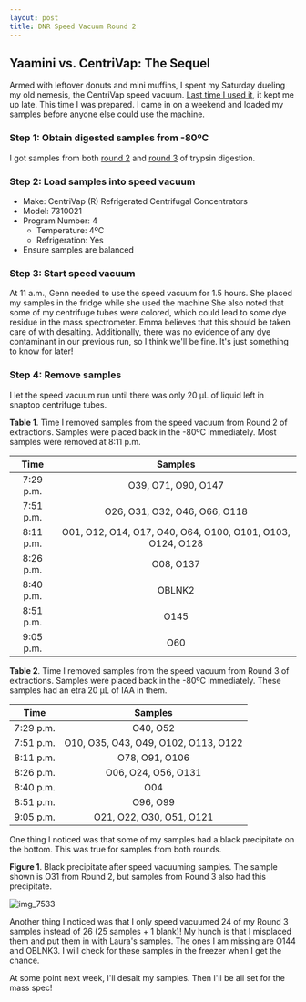 ```yaml
---
layout: post
title: DNR Speed Vacuum Round 2
---
```


## Yaamini vs. CentriVap: The Sequel

Armed with leftover donuts and mini muffins, I spent my Saturday dueling my old nemesis, the CentriVap speed vacuum. [Last time I used it](https://yaaminiv.github.io/Speed-Vacuum/), it kept me up late. This time I was prepared. I came in on a weekend and loaded my samples before anyone else could use the machine.

### Step 1: Obtain digested samples from -80ºC

I got samples from both [round 2](https://yaaminiv.github.io/DNR-Mini-Trypsin-Digestion-Round2/https://yaaminiv.github.io/DNR-Mini-Trypsin-Digestion-Round3/) and [round 3](https://yaaminiv.github.io/DNR-Mini-Trypsin-Digestion-Round3/) of trypsin digestion.

### Step 2: Load samples into speed vacuum

- Make: CentriVap (R) Refrigerated Centrifugal Concentrators
- Model: 7310021
- Program Number: 4
  - Temperature: 4ºC
  - Refrigeration: Yes
- Ensure samples are balanced

### Step 3: Start speed vacuum

At 11 a.m., Genn needed to use the speed vacuum for 1.5 hours. She placed my samples in the fridge while she used the machine She also noted that some of my centrifuge tubes were colored, which could lead to some dye residue in the mass spectrometer. Emma believes that this should be taken care of with desalting. Additionally, there was no evidence of any dye contaminant in our previous run, so I think we'll be fine. It's just something to know for later!

### Step 4: Remove samples

I let the speed vacuum run until there was only 20 µL of liquid left in snaptop centrifuge tubes.

**Table 1**. Time I removed samples from the speed vacuum from Round 2 of extractions. Samples were placed back in the -80ºC immediately. Most samples were removed at 8:11 p.m.

|  **Time** |                         **Samples**                        |
|:---------:|:----------------------------------------------------------:|
| 7:29 p.m. |                     O39, O71, O90, O147                    |
| 7:51 p.m. |                O26, O31, O32, O46, O66, O118               |
| 8:11 p.m. | O01, O12, O14, O17, O40, O64, O100, O101, O103, O124, O128 |
| 8:26 p.m. |                          O08, O137                         |
| 8:40 p.m. |                           OBLNK2                           |
| 8:51 p.m. |                            O145                            |
| 9:05 p.m. |                             O60                            |

**Table 2**. Time I removed samples from the speed vacuum from Round 3 of extractions. Samples were placed back in the -80ºC immediately. These samples had an etra 20 µL of IAA in them.

|  **Time** |              **Samples**             |
|:---------:|:------------------------------------:|
| 7:29 p.m. |               O40, O52               |
| 7:51 p.m. | O10, O35, O43, O49, O102, O113, O122 |
| 8:11 p.m. |            O78, O91, O106            |
| 8:26 p.m. |          O06, O24, O56, O131         |
| 8:40 p.m. |                  O04                 |
| 8:51 p.m. |               O96, O99               |
| 9:05 p.m. |       O21, O22, O30, O51, O121       |

One thing I noticed was that some of my samples had a black precipitate on the bottom. This was true for samples from both rounds.

**Figure 1**. Black precipitate after speed vacuuming samples. The sample shown is O31 from Round 2, but samples from Round 3 also had this precipitate.

![img_7533](https://user-images.githubusercontent.com/22335838/26900097-01e4c6c0-4b86-11e7-921b-2202db2ad225.JPG)

Another thing I noticed was that I only speed vacuumed 24 of my Round 3 samples instead of 26 (25 samples + 1 blank)! My hunch is that I misplaced them and put them in with Laura's samples. The ones I am missing are O144 and OBLNK3. I will check for these samples in the freezer when I get the chance.

At some point next week, I'll desalt my samples. Then I'll be all set for the mass spec!
